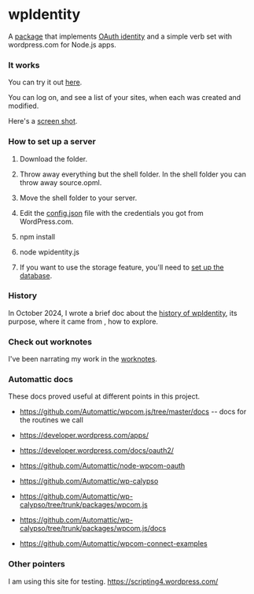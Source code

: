 # wpIdentity

A <a href="https://www.npmjs.com/package/wpidentity">package</a> that implements <a href="https://developer.wordpress.com/docs/wpcc/">OAuth identity</a> and a simple verb set with wordpress.com for Node.js apps.

### It works

You can try it out <a href="http://scripting.com/code/wpidentity/client/">here</a>.

You can log on, and see a list of your sites, when each was created and modified. 

Here's a <a href="https://imgs.scripting.com/2023/09/05/wpsitelist.png">screen shot</a>. 

### How to set up a server

1. Download the folder.

2. Throw away everything but the shell folder. In the shell folder you can throw away source.opml.

3. Move the shell folder to your server.

4. Edit the <a href="https://github.com/scripting/wpIdentity/blob/main/shell/config.json">config.json</a> file with the credentials you got from WordPress.com. 

4. npm install

5. node wpidentity.js

6. If you want to use the storage feature, you'll need to <a href="https://github.com/scripting/wpIdentity/blob/main/docs/storage.md">set up the database</a>. 

### History

In October 2024, I wrote a brief doc about the <a href="https://github.com/scripting/wpIdentity/blob/main/docs/history.md">history of wpIdentity</a>, its purpose, where it came from , how to explore. 

### Check out worknotes

I've been narrating my work in the <a href="https://github.com/scripting/wordpressIdentity/blob/main/worknotes.md">worknotes</a>. 

### Automattic docs

These docs proved useful at different points in this project.

* https://github.com/Automattic/wpcom.js/tree/master/docs -- docs for the routines we call 

* https://developer.wordpress.com/apps/

* https://developer.wordpress.com/docs/oauth2/

* https://github.com/Automattic/node-wpcom-oauth

* https://github.com/Automattic/wp-calypso

* https://github.com/Automattic/wp-calypso/tree/trunk/packages/wpcom.js

* https://github.com/Automattic/wp-calypso/tree/trunk/packages/wpcom.js/docs

* https://github.com/Automattic/wpcom-connect-examples

### Other pointers

I am using this site for testing. https://scripting4.wordpress.com/

